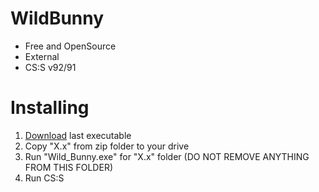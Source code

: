 # WildBunny

* Free and OpenSource
* External
* CS:S v92/91

# Installing

1. [Download](https://github.com/MicRofaRatOV/WildBunny-cs-source/releases/latest) last executable
2. Copy "X.x" from zip folder to your drive
3. Run "Wild_Bunny.exe" for "X.x" folder (DO NOT REMOVE ANYTHING FROM THIS FOLDER)
4. Run CS:S

